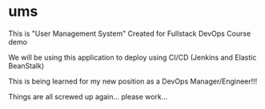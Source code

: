 # ums

This is "User Management System" Created for Fullstack DevOps Course demo

We will be using this application to deploy using CI/CD (Jenkins and Elastic BeanStalk) 

This is being learned for my new position as a DevOps Manager/Engineer!!!

Things are all screwed up again... please work...